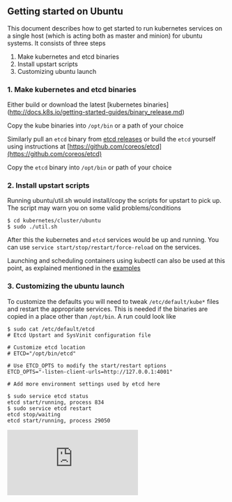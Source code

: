 ## Getting started on Ubuntu 

This document describes how to get started to run kubernetes services on a single host (which is acting both as master and minion) for ubuntu systems. It consists of three steps

1. Make kubernetes and etcd binaries
2. Install upstart scripts
3. Customizing ubuntu launch

### 1. Make kubernetes and etcd binaries
Either build or download the latest [kubernetes binaries] (http://docs.k8s.io/getting-started-guides/binary_release.md)

Copy the kube binaries into `/opt/bin` or a path of your choice

Similarly pull an `etcd` binary from [etcd releases](https://github.com/coreos/etcd/releases) or build the `etcd` yourself using instructions at [https://github.com/coreos/etcd](https://github.com/coreos/etcd)

Copy the `etcd` binary into `/opt/bin` or path of your choice

### 2. Install upstart scripts
Running ubuntu/util.sh would install/copy the scripts for upstart to pick up. The script may warn you on some valid problems/conditions

```
$ cd kubernetes/cluster/ubuntu
$ sudo ./util.sh
```

After this the kubernetes and `etcd` services would be up and running. You can use `service start/stop/restart/force-reload` on the services.

Launching and scheduling containers using kubectl can also be used at this point, as explained mentioned in the [examples](https://github.com/GoogleCloudPlatform/kubernetes/tree/master/examples/guestbook)

### 3. Customizing the ubuntu launch
To customize the defaults you will need to tweak `/etc/default/kube*` files and restart the appropriate services. This is needed if the binaries are copied in a place other than `/opt/bin`. A run could look like

```
$ sudo cat /etc/default/etcd 
# Etcd Upstart and SysVinit configuration file

# Customize etcd location 
# ETCD="/opt/bin/etcd"

# Use ETCD_OPTS to modify the start/restart options
ETCD_OPTS="-listen-client-urls=http://127.0.0.1:4001"

# Add more environment settings used by etcd here

$ sudo service etcd status
etcd start/running, process 834
$ sudo service etcd restart
etcd stop/waiting
etcd start/running, process 29050
```


[![Analytics](https://kubernetes-site.appspot.com/UA-36037335-10/GitHub/docs/getting-started-guides/ubuntu_single_node.md?pixel)]()
